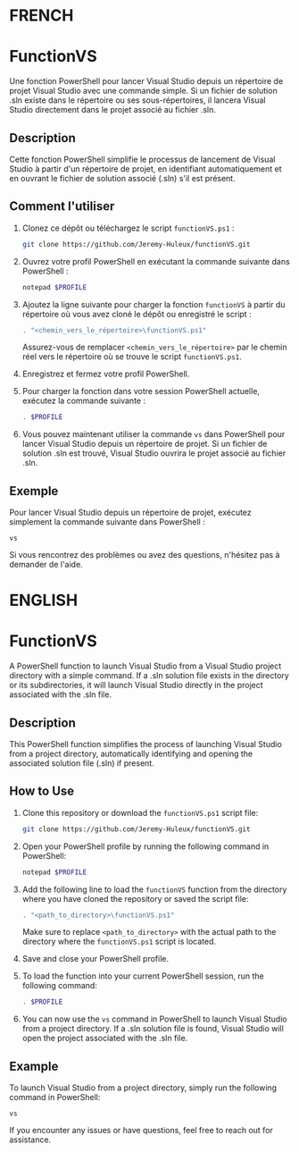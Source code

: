 # FRENCH
# FunctionVS

Une fonction PowerShell pour lancer Visual Studio depuis un répertoire de projet Visual Studio avec une commande simple. Si un fichier de solution .sln existe dans le répertoire ou ses sous-répertoires, il lancera Visual Studio directement dans le projet associé au fichier .sln.

## Description

Cette fonction PowerShell simplifie le processus de lancement de Visual Studio à partir d'un répertoire de projet, en identifiant automatiquement et en ouvrant le fichier de solution associé (.sln) s'il est présent.

## Comment l'utiliser

1. Clonez ce dépôt ou téléchargez le script `functionVS.ps1` :

   ```sh
   git clone https://github.com/Jeremy-Huleux/functionVS.git
   ```

2. Ouvrez votre profil PowerShell en exécutant la commande suivante dans PowerShell :

   ```sh
   notepad $PROFILE
   ```

3. Ajoutez la ligne suivante pour charger la fonction `functionVS` à partir du répertoire où vous avez cloné le dépôt ou enregistré le script :

   ```powershell
   . "<chemin_vers_le_répertoire>\functionVS.ps1"
   ```

   Assurez-vous de remplacer `<chemin_vers_le_répertoire>` par le chemin réel vers le répertoire où se trouve le script `functionVS.ps1`.

4. Enregistrez et fermez votre profil PowerShell.

5. Pour charger la fonction dans votre session PowerShell actuelle, exécutez la commande suivante :

   ```sh
   . $PROFILE
   ```

6. Vous pouvez maintenant utiliser la commande `vs` dans PowerShell pour lancer Visual Studio depuis un répertoire de projet. Si un fichier de solution .sln est trouvé, Visual Studio ouvrira le projet associé au fichier .sln.

## Exemple

Pour lancer Visual Studio depuis un répertoire de projet, exécutez simplement la commande suivante dans PowerShell :

    
    vs
    

Si vous rencontrez des problèmes ou avez des questions, n'hésitez pas à demander de l'aide.

# ENGLISH

# FunctionVS
A PowerShell function to launch Visual Studio from a Visual Studio project directory with a simple command. If a .sln solution file exists in the directory or its subdirectories, it will launch Visual Studio directly in the project associated with the .sln file.

## Description
This PowerShell function simplifies the process of launching Visual Studio from a project directory, automatically identifying and opening the associated solution file (.sln) if present.

## How to Use

1. Clone this repository or download the `functionVS.ps1` script file:

   ```sh
   git clone https://github.com/Jeremy-Huleux/functionVS.git
   ```

2. Open your PowerShell profile by running the following command in PowerShell:

   ```sh
   notepad $PROFILE
   ```

3. Add the following line to load the `functionVS` function from the directory where you have cloned the repository or saved the script file:

   ```powershell
   . "<path_to_directory>\functionVS.ps1"
   ```

   Make sure to replace `<path_to_directory>` with the actual path to the directory where the `functionVS.ps1` script is located.

4. Save and close your PowerShell profile.

5. To load the function into your current PowerShell session, run the following command:

   ```sh
   . $PROFILE
   ```

6. You can now use the `vs` command in PowerShell to launch Visual Studio from a project directory. If a .sln solution file is found, Visual Studio will open the project associated with the .sln file.

## Example

To launch Visual Studio from a project directory, simply run the following command in PowerShell:

    
    vs
    

If you encounter any issues or have questions, feel free to reach out for assistance.

